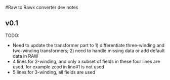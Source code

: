 #Raw to Rawx converter dev notes

## v0.1 
TODO:
- Need to update the transformer part to 1) differentiate three-winding and two-winding transformers; 2) need to handle missing data or add default data in RAW
- 4 lines for 2-winding, and only a subset of fields in these four lines are used. for example zcod in line#1 is not used
- 5 lines for 3-winding, all fields are used